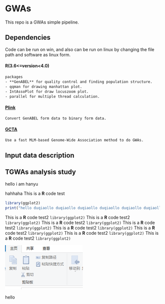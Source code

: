 # GWAs
This repo is a GWAs simple pipeline.

## Dependencies
Code can be run on win, and also can be run on linux by changing the file path and software as linux form.
#### R(3.6<=version<4.0)
    packages
    - **GenABEL** for quality control and finding population structure.
    - qqman for drawing manhattan plot.
    - IntAssoPlot for draw locuszoom plot.
    - parallel for multiple thread calculation.
#### [Plink](https://www.cog-genomics.org/plink/)
    Convert GenABEL form data to binary form data.
#### [GCTA](https://yanglab.westlake.edu.cn/software/gcta/#fastGWA)
    Use a fast MLM-based Genome-Wide Association method to do GWAs.

## Input data description

## TGWAs analysis study
hello i am hanyu

hahhaha
This is a **R** code test
```R
library(ggplot2)
print("hello duqiaollo duqiaollo duqiaollo duqiaollo duqiaollo duqiaollo duqiaollo duqiaollo duqiaollo duqiaollo duqiaollo duqiaollo duqiaollo duqiaollo duqiaollo duqiaollo duqiaollo duqiaollo duqiaollo duqiaollo duqiao")
```
This is a **R** code test2 `library(ggplot2)` This is a **R** code test2 `library(ggplot2)` This is a **R** code test2 `library(ggplot2)` This is a **R** code test2 `library(ggplot2)` This is a **R** code test2 `library(ggplot2)` This is a **R** code test2 `library(ggplot2)` This is a **R** code test2 `library(ggplot2)` This is a **R** code test2 `library(ggplot2)` 

![what](https://github.com/HanYu-me/GWAs/blob/main/imgs/test.png)

hello
